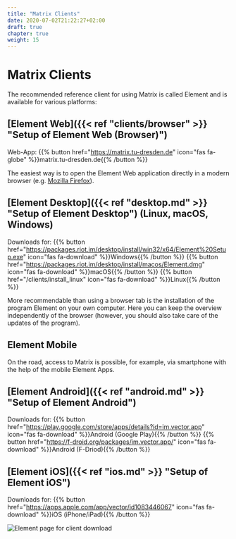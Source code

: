 ```yaml
---
title: "Matrix Clients"
date: 2020-07-02T21:22:27+02:00
draft: true
chapter: true
weight: 15
---
```


# Matrix Clients

The recommended reference client for using Matrix is called Element and is available for various platforms:

## [Element Web]({{< ref "clients/browser" >}} "Setup of Element Web (Browser)")

Web-App: {{% button href="https://matrix.tu-dresden.de" icon="fas fa-globe" %}}matrix.tu-dresden.de{{% /button %}}

The easiest way is to open the Element Web application directly in a modern browser (e.g. [Mozilla Firefox](https://www.mozilla.org/de/firefox/)).

## [Element Desktop]({{< ref "desktop.md" >}} "Setup of Element Desktop") (Linux, macOS, Windows)

Downloads for: {{% button href="https://packages.riot.im/desktop/install/win32/x64/Element%20Setup.exe" icon="fas fa-download" %}}Windows{{% /button %}} {{% button href="https://packages.riot.im/desktop/install/macos/Element.dmg" icon="fas fa-download" %}}macOS{{% /button %}} {{% button href="/clients/install_linux" icon="fas fa-download" %}}Linux{{% /button %}}

More recommendable than using a browser tab is the installation of the program Element on your own computer. Here you can keep the overview independently of the browser (however, you should also take care of the updates of the program).

## Element Mobile

On the road, access to Matrix is possible, for example, via smartphone with the help of the mobile Element Apps.


## [Element Android]({{< ref "android.md" >}} "Setup of Element Android")

Downloads for: {{% button href="https://play.google.com/store/apps/details?id=im.vector.app" icon="fas fa-download" %}}Android (Google Play){{% /button %}} {{% button href="https://f-droid.org/packages/im.vector.app/" icon="fas fa-download" %}}Android (F-Driod){{% /button %}}


## [Element iOS]({{< ref "ios.md" >}} "Setup of Element iOS")

Downloads for: {{% button href="https://apps.apple.com/app/vector/id1083446067" icon="fas fa-download" %}}iOS (iPhone/iPad){{% /button %}}

![Element page for client download](/images/12_Element-Download.png)
